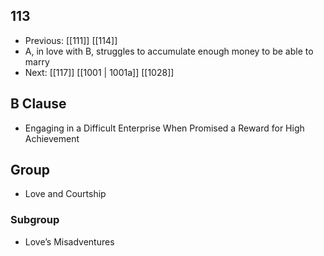 ## 113
- Previous: [[111]] [[114]] 
- A, in love with B, struggles to accumulate enough money to be able to marry
- Next: [[117]] [[1001 | 1001a]] [[1028]] 

## B Clause
- Engaging in a Difficult Enterprise When Promised a Reward for High Achievement

## Group
- Love and Courtship

### Subgroup
- Love’s Misadventures


